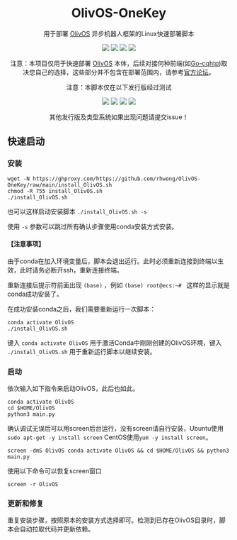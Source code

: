 <div align="center">

# OlivOS-OneKey

用于部署 [OlivOS](https://github.com/OlivOS-Team/OlivOS) 异步机器人框架的Linux快速部署脚本<br>

<img src="https://img.shields.io/github/issues/rhwong/OlivOS-OneKey"> <img src="https://img.shields.io/github/forks/rhwong/OlivOS-OneKey"> 
<img src="https://img.shields.io/github/stars/rhwong/OlivOS-OneKey"> <img src="https://img.shields.io/github/license/rhwong/OlivOS-OneKey">

注意：本项目仅用于快速部署 [OlivOS](https://github.com/OlivOS-Team/OlivOS) 本体，后续对接何种前端(如[Go-cqhtp](https://github.com/Mrs4s/go-cqhttp/))取决您自己的选择，这些部分并不包含在部署范围内，请参考[官方论坛](https://forum.olivos.run/)。

注意：本脚本仅在以下发行版经过测试

<img src="https://img.shields.io/badge/Ubuntu-x86__64-red?style=flat-square&logo=ubuntu"> 
<img src="https://img.shields.io/badge/Ubuntu-aarch64-red?style=flat-square&logo=ubuntu"> 
<img src="https://img.shields.io/badge/CentOS-x86__64-green?style=flat-square&logo=centos">
<!--img src="https://img.shields.io/badge/CentOS-aarch64-green?style=flat-square&logo=centos"-->
<img src="https://img.shields.io/badge/Debian-x86__64-purple?style=flat-square&logo=debian">
<!--img src="https://img.shields.io/badge/Debian-aarch64-purple?style=flat-square&logo=debian"-->

其他发行版及类型系统如果出现问题请提交issue！

</div>
<!-- projectInfo end -->

## 快速启动

### 安装

```shell
wget -N https://ghproxy.com/https://github.com/rhwong/OlivOS-OneKey/raw/main/install_OlivOS.sh
chmod -R 755 install_OlivOS.sh
./install_OlivOS.sh
```

也可以这样启动安装脚本 `./install_OlivOS.sh -s` 

使用 `-s` 参数可以跳过所有确认步骤使用conda安装方式安装。

#### 【注意事项】

由于conda在加入环境变量后，脚本会退出运行。此时必须重新连接到终端以生效，此时请务必断开ssh，重新连接终端。

重新连接后提示符前面出现 `(base)` ，例如 `(base) root@ecs:~# ` 这样的显示就是conda成功安装了。

在成功安装conda之后，我们需要重新运行一次脚本：

```shell
conda activate OlivOS
./install_OlivOS.sh
```

键入 `conda activate OlivOS` 用于激活Conda中刚刚创建的OlivOS环境，键入 `./install_OlivOS.sh` 用于重新运行脚本以继续安装。

### 启动

依次输入如下指令来启动OlivOS，此后也如此。

```shell
conda activate OlivOS
cd $HOME/OlivOS
python3 main.py
```
确认调试无误后可以用screen后台运行，没有screen请自行安装，Ubuntu使用 `sudo apt-get -y install screen` CentOS使用`yum -y install screen`。

```shell
screen -dmS OlivOS conda activate OlivOS && cd $HOME/OlivOS && python3 main.py
```
使用以下命令可以恢复screen窗口

```shell
screen -r OlivOS
```
### 更新和修复

重复安装步骤，按照原本的安装方式选择即可。检测到已存在OlivOS目录时，脚本会自动拉取代码并更新依赖。